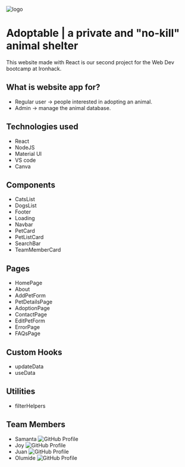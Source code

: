 ![logo](https://i.ibb.co/6wVBxch/logo.png)

# Adoptable | a private and "no-kill" animal shelter

This website made with React is our second project for the Web Dev bootcamp at Ironhack. 

## What is website app for?

- Regular user -> people interested in adopting an animal.
- Admin -> manage the animal database.

## Technologies used

- React
- NodeJS
- Material UI 
- VS code
- Canva

## Components
- CatsList 
- DogsList
- Footer
- Loading
- Navbar
- PetCard
- PetListCard
- SearchBar
- TeamMemberCard

## Pages
- HomePage
- About
- AddPetForm
- PetDetailsPage 
- AdoptionPage
- ContactPage
- EditPetForm
- ErrorPage 
- FAQsPage

## Custom Hooks 
- updateData
- useData

## Utilities
- filterHelpers

## Team Members

- Samanta ![GitHub Profile](https://github.com/samanta-scavassa)
- Joy ![GitHub Profile](https://github.com/TinyjoyTW)
- Juan ![GitHub Profile](https://github.com/juanisolis1111)
- Olumide ![GitHub Profile](https://github.com/Wence88)
